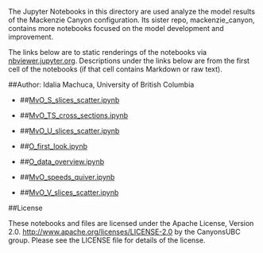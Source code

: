 The Jupyter Notebooks in this directory are used analyze the model results of the Mackenzie Canyon configuration. Its sister repo, mackenzie_canyon, contains more notebooks focused on the model development and improvement.

The links below are to static renderings of the notebooks via
[nbviewer.jupyter.org](http://nbviewer.jupyter.org/).
Descriptions under the links below are from the first cell of the notebooks
(if that cell contains Markdown or raw text).

##Author: Idalia Machuca, University of British Columbia

* ##[MvO_S_slices_scatter.ipynb](http://nbviewer.jupyter.org/urls/bitbucket.org/CanyonsUBC/analysis_mackenzie_canyon/raw/tip/notebooks/observations/MvO_S_slices_scatter.ipynb)  
    
* ##[MvO_TS_cross_sections.ipynb](http://nbviewer.jupyter.org/urls/bitbucket.org/CanyonsUBC/analysis_mackenzie_canyon/raw/tip/notebooks/observations/MvO_TS_cross_sections.ipynb)  
    
* ##[MvO_U_slices_scatter.ipynb](http://nbviewer.jupyter.org/urls/bitbucket.org/CanyonsUBC/analysis_mackenzie_canyon/raw/tip/notebooks/observations/MvO_U_slices_scatter.ipynb)  
    
* ##[O_first_look.ipynb](http://nbviewer.jupyter.org/urls/bitbucket.org/CanyonsUBC/analysis_mackenzie_canyon/raw/tip/notebooks/observations/O_first_look.ipynb)  
    
* ##[O_data_overview.ipynb](http://nbviewer.jupyter.org/urls/bitbucket.org/CanyonsUBC/analysis_mackenzie_canyon/raw/tip/notebooks/observations/O_data_overview.ipynb)  
    
* ##[MvO_speeds_quiver.ipynb](http://nbviewer.jupyter.org/urls/bitbucket.org/CanyonsUBC/analysis_mackenzie_canyon/raw/tip/notebooks/observations/MvO_speeds_quiver.ipynb)  
    
* ##[MvO_V_slices_scatter.ipynb](http://nbviewer.jupyter.org/urls/bitbucket.org/CanyonsUBC/analysis_mackenzie_canyon/raw/tip/notebooks/observations/MvO_V_slices_scatter.ipynb)  
    

##License

These notebooks and files are licensed under the Apache License, Version 2.0.
http://www.apache.org/licenses/LICENSE-2.0 by the CanyonsUBC group.
Please see the LICENSE file for details of the license.
